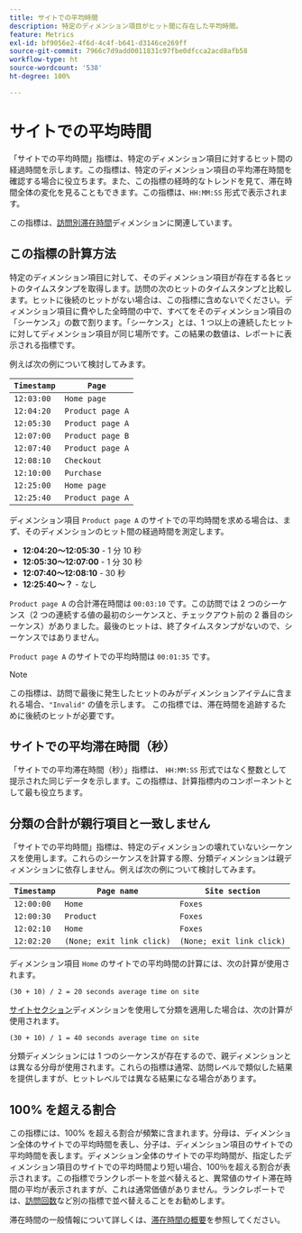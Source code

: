 ```yaml
---
title: サイトでの平均時間
description: 特定のディメンション項目がヒット間に存在した平均時間。
feature: Metrics
exl-id: bf9056e2-4f6d-4c4f-b641-d3146ce269ff
source-git-commit: 7966c7d9add0011831c97fbe0dfcca2acd8afb58
workflow-type: ht
source-wordcount: '538'
ht-degree: 100%

---
```


# サイトでの平均時間

「サイトでの平均時間」指標は、特定のディメンション項目に対するヒット間の経過時間を示します。この指標は、特定のディメンション項目の平均滞在時間を確認する場合に役立ちます。また、この指標の経時的なトレンドを見て、滞在時間全体の変化を見ることもできます。この指標は、`HH:MM:SS` 形式で表示されます。

この指標は、[訪問別滞在時間](../dimensions/time-spent-per-visit.md)ディメンションに関連しています。

## この指標の計算方法

特定のディメンション項目に対して、そのディメンション項目が存在する各ヒットのタイムスタンプを取得します。訪問の次のヒットのタイムスタンプと比較します。ヒットに後続のヒットがない場合は、この指標に含めないでください。ディメンション項目に費やした全時間の中で、すべてをそのディメンション項目の「シーケンス」の数で割ります。「シーケンス」とは、1 つ以上の連続したヒットに対してディメンション項目が同じ場所です。この結果の数値は、レポートに表示される指標です。

例えば次の例について検討してみます。

| `Timestamp` | `Page` |
| --- | --- |
| `12:03:00` | `Home page` |
| `12:04:20` | `Product page A` |
| `12:05:30` | `Product page A` |
| `12:07:00` | `Product page B` |
| `12:07:40` | `Product page A` |
| `12:08:10` | `Checkout` |
| `12:10:00` | `Purchase` |
| `12:25:00` | `Home page` |
| `12:25:40` | `Product page A` |


ディメンション項目 `Product page A` のサイトでの平均時間を求める場合は、まず、そのディメンションのヒット間の経過時間を測定します。

* **12:04:20～12:05:30** - 1 分 10 秒
* **12:05:30～12:07:00** - 1 分 30 秒
* **12:07:40～12:08:10** - 30 秒
* **12:25:40～？** - なし

`Product page A` の合計滞在時間は `00:03:10` です。この訪問では 2 つのシーケンス（2 つの連続する値の最初のシーケンスと、チェックアウト前の 2 番目のシーケンス）がありました。最後のヒットは、終了タイムスタンプがないので、シーケンスではありません。

`Product page A` のサイトでの平均時間は `00:01:35` です。

>[!NOTE]
>
>この指標は、訪問で最後に発生したヒットのみがディメンションアイテムに含まれる場合、`"Invalid"` の値を示します。 この指標では、滞在時間を追跡するために後続のヒットが必要です。

## サイトでの平均滞在時間（秒）

「サイトでの平均滞在時間（秒）」指標は、 `HH:MM:SS` 形式ではなく整数として提示された同じデータを示します。この指標は、計算指標内のコンポーネントとして最も役立ちます。

## 分類の合計が親行項目と一致しません

「サイトでの平均時間」指標は、特定のディメンションの壊れていないシーケンスを使用します。これらのシーケンスを計算する際、分類ディメンションは親ディメンションに依存しません。例えば次の例について検討してみます。

| `Timestamp` | `Page name` | `Site section` |
| --- | --- | --- |
| `12:00:00` | `Home` | `Foxes` |
| `12:00:30` | `Product` | `Foxes` |
| `12:02:10` | `Home` | `Foxes` |
| `12:02:20` | `(None; exit link click)` | `(None; exit link click)` |

ディメンション項目 `Home` のサイトでの平均時間の計算には、次の計算が使用されます。

```text
(30 + 10) / 2 = 20 seconds average time on site
```

[サイトセクション](../dimensions/site-section.md)ディメンションを使用して分類を適用した場合は、次の計算が使用されます。

```text
(30 + 10) / 1 = 40 seconds average time on site
```

分類ディメンションには 1 つのシーケンスが存在するので、親ディメンションとは異なる分母が使用されます。これらの指標は通常、訪問レベルで類似した結果を提供しますが、ヒットレベルでは異なる結果になる場合があります。

## 100% を超える割合

この指標には、100% を超える割合が頻繁に含まれます。分母は、ディメンション全体のサイトでの平均時間を表し、分子は、ディメンション項目のサイトでの平均時間を表します。ディメンション全体のサイトでの平均時間が、指定したディメンション項目のサイトでの平均時間より短い場合、100％を超える割合が表示されます。この指標でランクレポートを並べ替えると、異常値のサイト滞在時間の平均が表示されますが、これは通常価値がありません。ランクレポートでは、[訪問回数](visits.md)など別の指標で並べ替えることをお勧めします。

滞在時間の一般情報について詳しくは、[滞在時間の概要](time-spent.md)を参照してください。
